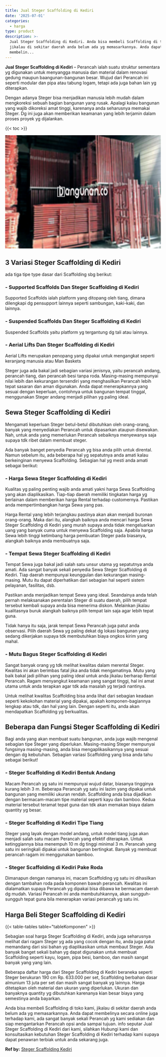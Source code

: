 ```yaml
---
title: Jual Steger Scaffolding di Kediri
date: '2025-07-01'
categories:
  - harga
type: product
description: >-
  Jual Steger Scaffolding di Kediri. Anda bisa membeli Scaffolding di toko kami,
  jikalau di sekitar daerah anda belum ada yg memasarkannya. Anda dapat
  membelin...
---
```


**Jual Steger Scaffolding di Kediri** – Perancah ialah suatu struktur sementara yg digunakan untuk menyangga manusia dan material dalam renovasi gedung maupun baangunan-bangunan besar. Wujud dari Perancah ini seperti modular dan pipa atau tabung logam, tetapi ada juga bahan lain yg diterapkan.

Dengan adanya Steger bisa menjadikan manusia lebih mudah dalam mengkoreksi sebuah bagian bangunan yang rusak. Apalagi kalau bangunan yang wajib dikoreksi amat tinggi, karenanya anda seharusnya memakai Steger. Dg ini juga akan memberikan keamanan yang lebih terjamin dalam proses proyek yg dijalankan.

{{< toc >}}

![Jual Steger Scaffolding di Kediri](/images/sewa-scaffolding-steger-09.png)

## 3 Variasi Steger Scaffolding di Kediri

ada tiga tipe type dasar dari Scaffolding sbg berikut:

### \- Supported Scaffolds Dan Steger Scaffolding di Kediri

Supported Scaffolds ialah platform yang ditopang oleh tiang, dimana dilengkapi dg pensupport lainnya seperti sambungan, kaki-kaki, dan lainnya.

### \- Suspended Scaffolds Dan Steger Scaffolding di Kediri

Suspended Scaffolds yaitu platform yg tergantung dg tali atau lainnya.

### \- Aerial Lifts Dan Steger Scaffolding di Kediri

Aerial Lifts merupakan penopang yang dipakai untuk mengangkat seperti keranjang manusia atau Man Baskets

Steger juga ada bakal jadi sebagian variasi jenisnya, yaitu perancah andang, perancah tiang, dan perancah besi tanpa roda. Masing-masing mempunyai nilai lebih dan kekurangan tersendiri yang menghasilkan Perancah lebih tepat sasaran dan aman digunakan. Anda dapat menerapkannya yang sesuai dengan keperluan, contohnya untuk bangunan tempat tinggal, menggunakan Steger andang menjadi pilihan yg paling ideal.

## Sewa Steger Scaffolding di Kediri

Mengamati keperluan Steger betul-betul dibutuhkan oleh orang-orang, banyak yang menyediakan Perancah untuk dipasarkan ataupun disewakan. Nah, untuk anda yang memerlukan Perancah sebaiknya menyewanya saja supaya tdk ribet dalam membuat steger.

Ada banyak banget penyedia Perancah yg bisa anda pilih untuk dirental. Namun sebelum itu, ada beberapa hal yg sepatutnya anda amati kalau berkeinginan menyewa Scaffolding. Sebagian hal yg mesti anda amati sebagai berikut:

### \- Harga Sewa Steger Scaffolding di Kediri

Kualitas yg paling penting wajib anda amati yakni harga Sewa Scaffolding yang akan diaplikasikan. Tiap-tiap daerah memiliki tingkatan harga yg berlainan dalam memberikan harga Rental terhadap customernya. Pastikan anda mempertimbangkan harga Sewa yang pas.

Harga Rental yang lebih terjangkau pastinya akan akan menjadi buronan orang-orang. Maka dari itu, alangkah baiknya anda mencari harga Sewa Steger Scaffolding di Kediri yang murah supaya anda tidak mengeluarkan uang yang banyak cuma untuk menyewa Scaffolding saja. Apabila harga Sewa lebih tinggi ketimbang harga pembuatan Steger pada biasanya, alangkah baiknya anda membuatnya saja.

### \- Tempat Sewa Steger Scaffolding di Kediri

Tempat Sewa juga bakal jadi salah satu unsur utama yg sepatutnya anda amati. Ada sangat banyak sekali penyedia Sewa Steger Scaffolding di Kediri. Tiap daerah mempunyai keunggulan dan kekurangan masing-masing. Mutu itu dapat diperhatikan dari sebagian hal seperti sistem pelayanan, fasilitas, dsb.

Pastikan anda menjadikan tempat Sewa yang ideal. Seandainya anda telah pernah melaksanakan perentalan Steger di suatu daerah, pilih tempat tersebut kembali supaya anda bisa menerima diskon. Melainkan jikalau kualitasnya buruk alangkah baiknya pilih tempat lain saja agar lebih tepat guna.

Tidak hanya itu saja, jarak tempat Sewa Perancah juga patut anda observasi. Pilih daerah Sewa yg paling dekat dg lokasi bangunan yang sedang dikerjakan supaya tdk membutuhkan biaya ongkos kirim yang mahal.

### \- Mutu Bagus Steger Scaffolding di Kediri

Sangat banyak orang yg tdk melihat kwalitas dalam merental Steger. Kwalitas ini akan berimbas fatal jika anda tidak mengamatinya. Mutu yang baik bakal jadi pilihan yang paling ideal untuk anda jikalau berharap Rental Perancah. Ragam menyangkut keamanan yang sangat tinggi, hal ini amat utama untuk anda terapkan agar tdk ada masalah yg terjadi nantinya.

Untuk melihat kwalitas Scaffolding bisa anda lihat dari sebagian keadaan seperti kekokohan material yang dipakai, apakah komponen-bagiannya lengkap atau tdk, dan hal yang lain. Dengan seperti itu, anda akan mendapatkan Scaffolding yg berkualitas.

## Beberapa dan Fungsi Steger Scaffolding di Kediri

Bagi anda yang akan membuat suatu bangunan, anda juga wajib mengenal sebagian tipe Steger yang diperlukan. Masing-masing Steger mempunyai fungsinya masing-masing, anda bisa mengaplikasikannya yang sesuai dengan dg kebutuhan. Sebagian variasi Scaffolding yang bisa anda tahu sebagai berikut!

### \- Steger Scaffolding di Kediri Bentuk Andang

Macam Perancah yg satu ini mempunyai wujud datar, biasanya tingginya kurang lebih 3 m. Beberapa Perancah yg satu ini lazim yang dipakai untuk bangunan yang memiliki ukuran rendah. Scaffolding anda bisa dijadikan dengan bermacam-macam tipe material seperti kayu dan bamboo. Kedua material tersebut teramat tepat guna dan tdk akan memakan biaya dalam quantity yg besar.

### \- Steger Scaffolding di Kediri Tipe Tiang

Steger yang layak dengan model andang, untuk model tiang juga akan menjadi salah satu macam Perancah yang efektif diterapkan. Untuk ketinggiannya bisa menempuh 10 m dg tinggi minimal 3 m. Perancah yang satu ini seringkali dipakai untuk bangunan bertingkat. Banyak yg membuat perancah ragam ini menggunakan bamboo.

### \- Steger Scaffolding di Kediri Pake Roda

Dimanapun dengan namanya ini, macam Scaffolding yg satu ini dihasilkan dengan tambahan roda pada komponen bawah perancah. Kwalitas ini dialamatkan supaya Perancah yg dipakai bisa dibawa ke bermacam daerah dg mudah. Variasi Perancah ini anda membutuhkannya, akan sungguh-sungguh tepat guna bila menerapkan variasi perancah yg satu ini.

## Harga Beli Steger Scaffolding di Kediri

{{< table-tables table="tableKomponen" >}}

Sebagian soal harga Steger Scaffolding di Kediri, anda juga seharusnya melihat dari ragam Steger yg ada yang cocok dengan itu, anda juga patut memandang dari sisi bahan yg diaplikasikan untuk membaut Steger. Ada banyak banget sekali bahan yg dapat digunakan untuk membuat Scaffolding seperti kayu, logam, pipa besi, bamboo, dan masih sangat banyak yang yang lain.

Beberapa daftar harga dari Steger Scaffolding di Kediri beraneka seperti Steger berukuran 190 cm Rp. 633.000 per set, Scaffolding berbahan dasar almunium 13 juta per set dan masih sangat banyak yg lainnya. Harga ditetapkan oleh material dan ukuran yang diperlukan. Ukuran dan banyaknya quantity yg dibutuhkan karenanya kian besar biaya yang semestinya anda bayarkan.

Anda bisa membeli Scaffolding di toko kami, jikalau di sekitar daerah anda belum ada yg memasarkannya. Anda dapat membelinya secara online juga terhadap kami, ada sangat banyak sekali Perancah yg kami sediakan dan siap mengantarkan Perancah opsi anda sampai tujuan. info seputar Jual Steger Scaffolding di Kediri dari kami, silahkan Hubungi kami dan konsultasikan kebutuhan Steger Scaffolding di Kediri terhadap kami supaya dapat penawran terbiak untuk anda sekarang juga.

**Ref by:** [Steger Scaffolding Kediri](https://id.wikipedia.org/wiki/Steger)

